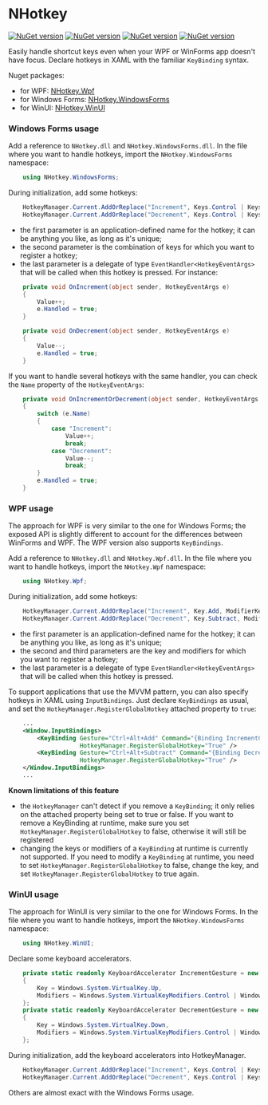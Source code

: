NHotkey
=======

[![NuGet version](https://img.shields.io/nuget/v/NHotkey.svg?logo=nuget&label=NHotkey)](https://www.nuget.org/packages/NHotkey)
[![NuGet version](https://img.shields.io/nuget/v/NHotkey.Wpf.svg?logo=nuget&label=NHotkey.Wpf)](https://www.nuget.org/packages/NHotkey.Wpf)
[![NuGet version](https://img.shields.io/nuget/v/NHotkey.WindowsForms.svg?logo=nuget&label=NHotkey.WindowsForms)](https://www.nuget.org/packages/NHotkey.WindowsForms)
[![NuGet version](https://img.shields.io/nuget/v/NHotkey.WinUI.svg?logo=nuget&label=NHotkey.WinUI)](https://www.nuget.org/packages/NHotkey.WinUI)

Easily handle shortcut keys even when your WPF or WinForms app doesn't have focus. Declare hotkeys in XAML with the familiar `KeyBinding` syntax.

Nuget packages:
- for WPF: [NHotkey.Wpf](http://www.nuget.org/packages/NHotkey.Wpf/)
- for Windows Forms: [NHotkey.WindowsForms](http://www.nuget.org/packages/NHotkey.WindowsForms/)
- for WinUI: [NHotkey.WinUI](https://www.nuget.org/packages/NHotkey.WinUI)

### Windows Forms usage

Add a reference to `NHotkey.dll` and `NHotkey.WindowsForms.dll`. In the file where you want to
handle hotkeys, import the `NHotkey.WindowsForms` namespace:

```csharp
    using NHotkey.WindowsForms;
```

During initialization, add some hotkeys:

```csharp
    HotkeyManager.Current.AddOrReplace("Increment", Keys.Control | Keys.Alt | Keys.Add, OnIncrement);
    HotkeyManager.Current.AddOrReplace("Decrement", Keys.Control | Keys.Alt | Keys.Subtract, OnDecrement);
```

- the first parameter is an application-defined name for the hotkey; it can be anything you like,
as long as it's unique;
- the second parameter is the combination of keys for which you want to register a hotkey;
- the last parameter is a delegate of type `EventHandler<HotkeyEventArgs>` that will be called
when this hotkey is pressed. For instance:

```csharp
    private void OnIncrement(object sender, HotkeyEventArgs e)
    {
        Value++;
        e.Handled = true;
    }

    private void OnDecrement(object sender, HotkeyEventArgs e)
    {
        Value--;
        e.Handled = true;
    }
```

If you want to handle several hotkeys with the same handler, you can check the `Name`
property of the `HotkeyEventArgs`:

```csharp
    private void OnIncrementOrDecrement(object sender, HotkeyEventArgs e)
    {
        switch (e.Name)
        {
            case "Increment":
                Value++;
                break;
            case "Decrement":
                Value--;
                break;
        }
        e.Handled = true;
    }
```

### WPF usage

The approach for WPF is very similar to the one for Windows Forms; the exposed API is slightly
different to account for the differences between WinForms and WPF. The WPF version also
supports `KeyBindings`.

Add a reference to `NHotkey.dll` and `NHotkey.Wpf.dll`. In the file where you want to
handle hotkeys, import the `NHotkey.Wpf` namespace:

```csharp
    using NHotkey.Wpf;
```

During initialization, add some hotkeys:

```csharp
    HotkeyManager.Current.AddOrReplace("Increment", Key.Add, ModifierKeys.Control | ModifierKeys.Alt, OnIncrement);
    HotkeyManager.Current.AddOrReplace("Decrement", Key.Subtract, ModifierKeys.Control | ModifierKeys.Alt, OnDecrement);
```

- the first parameter is an application-defined name for the hotkey; it can be anything you like,
as long as it's unique;
- the second and third parameters are the key and modifiers for which you want to register a hotkey;
- the last parameter is a delegate of type `EventHandler<HotkeyEventArgs>` that will be called
when this hotkey is pressed.

To support applications that use the MVVM pattern, you can also specify hotkeys in XAML using
`InputBindings`. Just declare `KeyBindings` as usual, and set the `HotkeyManager.RegisterGlobalHotkey`
attached property to `true`:

```xml
    ...
    <Window.InputBindings>
        <KeyBinding Gesture="Ctrl+Alt+Add" Command="{Binding IncrementCommand}"
                    HotkeyManager.RegisterGlobalHotkey="True" />
        <KeyBinding Gesture="Ctrl+Alt+Subtract" Command="{Binding DecrementCommand}"
                    HotkeyManager.RegisterGlobalHotkey="True" />
    </Window.InputBindings>
    ...
```

**Known limitations of this feature**

- the `HotkeyManager` can't detect if you remove a `KeyBinding`; it only relies on the
attached property being set to true or false. If you want to remove a KeyBinding at runtime,
make sure you set `HotkeyManager.RegisterGlobalHotkey` to false, otherwise it will
still be registered
- changing the keys or modifiers of a `KeyBinding` at runtime is currently not supported. If
you need to modify a `KeyBinding` at runtime, you need to set `HotkeyManager.RegisterGlobalHotkey`
to false, change the key, and set `HotkeyManager.RegisterGlobalHotkey` to true again.

### WinUI usage
The approach for WinUI is very similar to the one for Windows Forms. In the file where you want to
handle hotkeys, import the `NHotkey.WindowsForms` namespace:

```csharp
    using NHotkey.WinUI;
```

Declare some keyboard accelerators.

```csharp
    private static readonly KeyboardAccelerator IncrementGesture = new KeyboardAccelerator
    {
        Key = Windows.System.VirtualKey.Up,
        Modifiers = Windows.System.VirtualKeyModifiers.Control | Windows.System.VirtualKeyModifiers.Menu
    };
    private static readonly KeyboardAccelerator DecrementGesture = new KeyboardAccelerator
    {
        Key = Windows.System.VirtualKey.Down,
        Modifiers = Windows.System.VirtualKeyModifiers.Control | Windows.System.VirtualKeyModifiers.Menu
    };
```

During initialization, add the keyboard accelerators into HotkeyManager.

```csharp
    HotkeyManager.Current.AddOrReplace("Increment", Keys.Control | Keys.Alt | Keys.Add, OnIncrement);
    HotkeyManager.Current.AddOrReplace("Decrement", Keys.Control | Keys.Alt | Keys.Subtract, OnDecrement);
```

Others are almost exact with the Windows Forms usage.